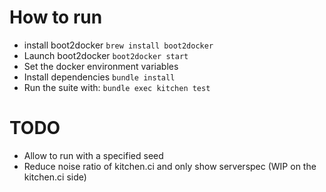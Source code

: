 # How to run
- install boot2docker
  `brew install boot2docker`
- Launch boot2docker
  `boot2docker start`
- Set the docker environment variables
- Install dependencies
  `bundle install`
- Run the suite with:
  `bundle exec kitchen test`


# TODO
- Allow to run with a specified seed
- Reduce noise ratio of kitchen.ci and only show serverspec (WIP on the kitchen.ci side)
